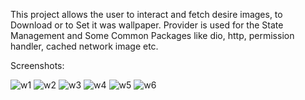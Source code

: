 This project allows the user to interact and fetch desire images, to Download or to Set it was wallpaper. 
Provider is used for the State Management and Some Common Packages like dio, http, permission handler, cached network image etc.

Screenshots:

![w1](https://user-images.githubusercontent.com/16263958/212911285-8d0c05e2-1af3-4a03-968a-350d6303286a.png)
![w2](https://user-images.githubusercontent.com/16263958/212911303-267fbabc-ac5c-41a3-97d9-b1cb8ffe5171.png)
![w3](https://user-images.githubusercontent.com/16263958/212911308-9b52f62f-4dcf-44fe-b88f-2a5f09d320b1.png)
![w4](https://user-images.githubusercontent.com/16263958/212911312-4ab96bfc-0c2c-4ee7-ac82-4a6fbe3675d8.png)
![w5](https://user-images.githubusercontent.com/16263958/212911317-7aa8b46f-50bd-4148-87b1-ceca1ee7eaab.png)
![w6](https://user-images.githubusercontent.com/16263958/212911324-7179b362-b321-4b87-a452-c1c62c82bb59.png)
